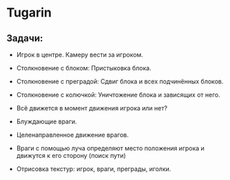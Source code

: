 # Tugarin

## Задачи:
* Игрок в центре. Камеру вести за игроком.

* Столкновение с блоком: Пристыковка блока.
* Столкновение с преградой: Сдвиг блока и всех подчинённых блоков.
* Столкновение с колючкой: Уничтожение блока и зависящих от него.
* Всё движется в момент движения игрока или нет?

* Блуждающие враги.
* Целенаправленное движение врагов.
* Враги с помощью луча определяют место положения игрока и движутся к его сторону (поиск пути)

* Отрисовка текстур: игрок, враги, преграды, иголки.
